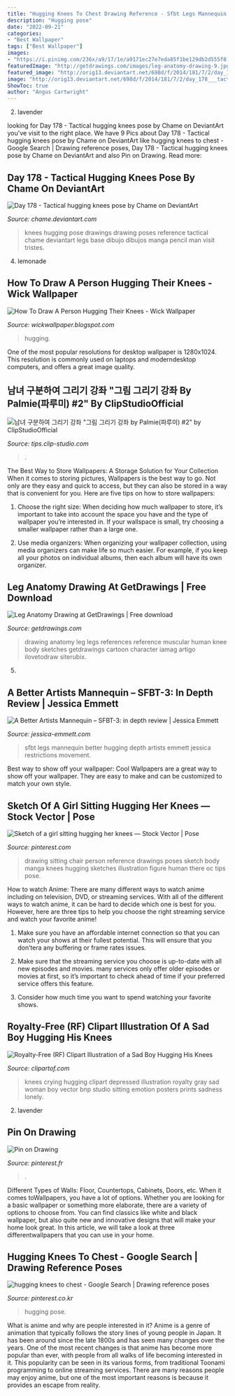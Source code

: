 ```yaml
---
title: "Hugging Knees To Chest Drawing Reference - Sfbt Legs Mannequin Better Hugging Depth Artists Emmett Jessica Restrictions Movement"
description: "Hugging pose"
date: "2022-09-21"
categories:
- "Best Wallpaper"
tags: ["Best Wallpaper"]
images:
- "https://i.pinimg.com/236x/a9/17/1e/a9171ec27e7eda85f1be129db2d555f8.jpg"
featuredImage: "http://getdrawings.com/images/leg-anatomy-drawing-9.jpg"
featured_image: "http://orig13.deviantart.net/698d/f/2014/181/7/2/day_178___tactical_hugging_knees_pose_by_chame-d7oktim.jpg"
image: "http://orig13.deviantart.net/698d/f/2014/181/7/2/day_178___tactical_hugging_knees_pose_by_chame-d7oktim.jpg"
ShowToc: true
author: "Angus Cartwright"
---
```



2. lavender 

	

		
looking for Day 178 - Tactical hugging knees pose by Chame on DeviantArt you've visit to the right place. We have 9 Pics about Day 178 - Tactical hugging knees pose by Chame on DeviantArt like hugging knees to chest - Google Search | Drawing reference poses, Day 178 - Tactical hugging knees pose by Chame on DeviantArt and also Pin on Drawing. Read more:
		
    
## Day 178 - Tactical Hugging Knees Pose By Chame On DeviantArt

<img loading=lazy src="http://orig13.deviantart.net/698d/f/2014/181/7/2/day_178___tactical_hugging_knees_pose_by_chame-d7oktim.jpg" onerror="this.onerror=null;this.src='https://tse2.mm.bing.net/th?id=OIP.CQ-cN1P19RD1fY1joKWN2AHaG5&amp;pid=15.1';" alt="Day 178 - Tactical hugging knees pose by Chame on DeviantArt">

_Source: chame.deviantart.com_

>knees hugging pose drawings drawing poses reference tactical chame deviantart legs base dibujo dibujos manga pencil man visit tristes. 

	

4. lemonade 

    
## How To Draw A Person Hugging Their Knees - Wick Wallpaper

<img loading=lazy src="https://global-uploads.webflow.com/5b44edefca321a1e2d0c2aa6/5d2dd22ab4a76d5c293a9b22_Dimensions-Guide-Humans-Poses-People-Hugging-Icon.svg" onerror="this.onerror=null;this.src='https://tse2.mm.bing.net/th?id=OIP.bs0GtUhrcQcLZFytYLOR1wHaHa&amp;pid=15.1';" alt="How To Draw A Person Hugging Their Knees - Wick Wallpaper">

_Source: wickwallpaper.blogspot.com_

>hugging. 

	

One of the most popular resolutions for desktop wallpaper is 1280x1024. This resolution is commonly used on laptops and moderndesktop computers, and offers a great image quality.

    
## 남녀 구분하여 그리기 강좌 &quot;그림 그리기 강좌 By Palmie(파루미) #2&quot; By ClipStudioOfficial

<img loading=lazy src="https://celcliptipsprod.s3-ap-northeast-1.amazonaws.com/tips_article_body/9d0b/100030/7b66ea02e7b6bae29410f97ec4033df6_ko-kr_small" onerror="this.onerror=null;this.src='https://tse2.mm.bing.net/th?id=OIP.ZlUGs9yilP_mVaaftfeCNQHaHl&amp;pid=15.1';" alt="남녀 구분하여 그리기 강좌 &quot;그림 그리기 강좌 by Palmie(파루미) #2&quot; by ClipStudioOfficial">

_Source: tips.clip-studio.com_

>. 

	

The Best Way to Store Wallpapers: A Storage Solution for Your Collection
When it comes to storing pictures, Wallpapers is the best way to go. Not only are they easy and quick to access, but they can also be stored in a way that is convenient for you. Here are five tips on how to store wallpapers:
1) Choose the right size: When deciding how much wallpaper to store, it’s important to take into account the space you have and the type of wallpaper you’re interested in. If your wallspace is small, try choosing a smaller wallpaper rather than a large one.

2) Use media organizers: When organizing your wallpaper collection, using media organizers can make life so much easier. For example, if you keep all your photos on individual albums, then each album will have its own organizer.

    
## Leg Anatomy Drawing At GetDrawings | Free Download

<img loading=lazy src="http://getdrawings.com/images/leg-anatomy-drawing-9.jpg" onerror="this.onerror=null;this.src='https://tse1.mm.bing.net/th?id=OIP.9CGU7UeWs9e-v9fTIIMwxAHaHk&amp;pid=15.1';" alt="Leg Anatomy Drawing at GetDrawings | Free download">

_Source: getdrawings.com_

>drawing anatomy leg legs references reference muscular human knee body sketches getdrawings cartoon character iamag artigo ilovetodraw siterubix. 

	

5.

    
## A Better Artists Mannequin – SFBT-3: In Depth Review | Jessica Emmett

<img loading=lazy src="http://www.jessica-emmett.com/wp-content/gallery/sfbt-3-review/SFBT-3-huggin-legs.jpg" onerror="this.onerror=null;this.src='https://tse4.mm.bing.net/th?id=OIP.6Lq2ZBsLONJ4FRC26a-dKQHaE8&amp;pid=15.1';" alt="A Better Artists Mannequin – SFBT-3: in depth review | Jessica Emmett">

_Source: jessica-emmett.com_

>sfbt legs mannequin better hugging depth artists emmett jessica restrictions movement. 

	

Best way to show off your wallpaper:
Cool Wallpapers are a great way to show off your wallpaper. They are easy to make and can be customized to match your own style.

    
## Sketch Of A Girl Sitting Hugging Her Knees — Stock Vector | Pose

<img loading=lazy src="https://i.pinimg.com/236x/a9/17/1e/a9171ec27e7eda85f1be129db2d555f8.jpg" onerror="this.onerror=null;this.src='https://tse3.mm.bing.net/th?id=OIP.TYjPUml7h_WAeq4SiF_dcgAAAA&amp;pid=15.1';" alt="Sketch of a girl sitting hugging her knees — Stock Vector | Pose">

_Source: pinterest.com_

>drawing sitting chair person reference drawings poses sketch body manga knees hugging sketches illustration figure human there oc tips pose. 

	

How to watch Anime: There are many different ways to watch anime including on television, DVD, or streaming services.
With all of the different ways to watch anime, it can be hard to decide which one is best for you. However, here are three tips to help you choose the right streaming service and watch your favorite anime!
1. Make sure you have an affordable internet connection so that you can watch your shows at their fullest potential. This will ensure that you don’tera any buffering or frame rates issues.

2. Make sure that the streaming service you choose is up-to-date with all new episodes and movies. many services only offer older episodes or movies at first, so it’s important to check ahead of time if your preferred service offers this feature.

3. Consider how much time you want to spend watching your favorite shows.

    
## Royalty-Free (RF) Clipart Illustration Of A Sad Boy Hugging His Knees

<img loading=lazy src="http://images.clipartof.com/small/1108506-Clipart-Depressed-Girl-Hugging-Her-Knees-And-Crying-Over-Gray-Royalty-Free-Vector-Illustration.jpg" onerror="this.onerror=null;this.src='https://tse4.mm.bing.net/th?id=OIP.6ZHPb6CVfG9-5NXwHsx8VAAAAA&amp;pid=15.1';" alt="Royalty-Free (RF) Clipart Illustration of a Sad Boy Hugging His Knees">

_Source: clipartof.com_

>knees crying hugging clipart depressed illustration royalty gray sad woman boy vector bnp studio sitting emotion posters prints sadness lonely. 

	

2. lavender 

    
## Pin On Drawing

<img loading=lazy src="https://i.pinimg.com/originals/4d/78/74/4d7874245cd062713cce06fc3126ed9a.jpg" onerror="this.onerror=null;this.src='https://tse4.mm.bing.net/th?id=OIP.Fi4k3huYkmDWSa13NWbW8wAAAA&amp;pid=15.1';" alt="Pin on Drawing">

_Source: pinterest.fr_

>. 

	

Different Types of Walls: Floor, Countertops, Cabinets, Doors, etc.
When it comes toWallpapers, you have a lot of options. Whether you are looking for a basic wallpaper or something more elaborate, there are a variety of options to choose from. You can find classics like white and black wallpaper, but also quite new and innovative designs that will make your home look great. In this article, we will take a look at three differentwallpapers that you can use in your home.

    
## Hugging Knees To Chest - Google Search | Drawing Reference Poses

<img loading=lazy src="https://i.pinimg.com/originals/c2/ae/ad/c2aead9a7a57c93cd8d3610398de01a5.png" onerror="this.onerror=null;this.src='https://tse4.mm.bing.net/th?id=OIP.juoWHcVTrmwfo_OW7LdukQAAAA&amp;pid=15.1';" alt="hugging knees to chest - Google Search | Drawing reference poses">

_Source: pinterest.co.kr_

>hugging pose. 

	

What is anime and why are people interested in it?
Anime is a genre of animation that typically follows the story lines of young people in Japan. It has been around since the late 1800s and has seen many changes over the years. One of the most recent changes is that anime has become more popular than ever, with people from all walks of life becoming interested in it. This popularity can be seen in its various forms, from traditional Toonami programming to online streaming services. There are many reasons people may enjoy anime, but one of the most important reasons is because it provides an escape from reality.

